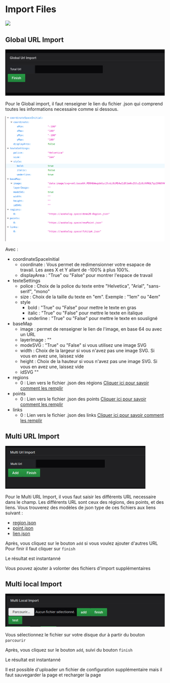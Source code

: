  
# Import Files
[![](../../resource/Go-back.png)](README.md)
 
## Global URL Import


![coordinate mode](../../screenshots/editor/import/global.jpg)

Pour le Global import, il faut renseigner le lien du fichier .json qui comprend toutes les informations necessaire comme si dessous.

![coordinate mode](../../screenshots/editor/import/Json-Global.png)

Avec :
	
- coordinateSpaceInitial	
    - coordinate : Vous permet de redimensionner votre esapace de travail. Les axes X et Y allant de -100% à plus 100%. 
    - displayArea : "True" ou "False" pour montrer l'espace de travail
- texteSettings	
    - police : Choix de la police du texte entre "Helvetica", "Arial", "sans-serif", "mono"
    - size : Choix de la taille du texte en "em". Exemple : "1em" ou "4em"
    - style	
        - bold : "True" ou "False" pour mettre le texte en gras
        - italic : "True" ou "False" pour mettre le texte en italique
        - underline : "True" ou "False" pour mettre le texte en sousligné
- baseMap	
    - image	: permet de renseigner le lien de l'image, en base 64 ou avec un URL
    - layerImage : ""
    - modeSVG : "True" ou "False" si vous utilisez une image SVG
    - width	: Choix de la largeur si vous n'avez pas une image SVG. Si vous en avez une, laissez vide
    - height : Choix de la hauteur si vous n'avez pas une image SVG. Si vous en avez une, laissez vide
    - idSVG	""
- regions	
    - 0 : Lien vers le fichier .json des régions [Cliquer ici pour savoir comment les remplir](./../appendix/json-region.md)
- points	
    - 0 : Lien vers le fichier .json des points [Cliquer ici pour savoir comment les remplir](./../appendix/json-point.md)
- links	
    - 0 : Lien vers le fichier .json des links [Cliquer ici pour savoir comment les remplir](./../appendix/json-links.md)
 
## Multi URL Import


![coordinate mode](../../screenshots/editor/import/url-import.jpg)

Pour le Multi URL Import, il vous faut saisir les différents URL necessaire dans le champ. 
Les différents URL sont ceux des régions, des points, et des liens. 
Vous trouverez des modèles de json type de ces fichiers aux liens suivant :

- [region.json](./../appendix/json-region.md)
- [point.json](./../appendix/json-points.md)
- [lien.json](./../appendix/json-links.md)

Après, vous cliquez sur le bouton `add` si vous voulez ajouter d'autres URL
Pour finir il faut cliquer sur `finish`


Le résultat est instantanné


Vous pouvez ajouter à volonter des fichiers d'import supplémentaires




 
## Multi local Import


![coordinate mode](../../screenshots/editor/import/local-import.jpg)



Vous sélectionnez le fichier sur votre disque dur à partir du bouton `parcourir`


Après, vous cliquez sur le bouton `add`, suivi du bouton `finish`


Le résultat est instantanné

Il est possible d'uploader un fichier de configuration supplémentaire mais il faut sauvegarder la page et recharger la page

    

